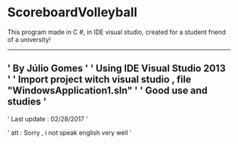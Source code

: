 # ScoreboardVolleyball
This program made in C #, in IDE visual studio, created for a student friend of a university!

-------------------------------------------------------------------------
' By Júlio Gomes '
' Using IDE Visual Studio 2013 '
' Import project witch visual studio , file "WindowsApplication1.sln" '
' Good use and studies '
--------------------------------------------------------------------------
' Last update : 02/28/2017 '

' att : Sorry , i not speak english very well '

